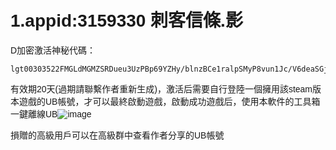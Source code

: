 <link href="https://fonts.googleapis.com/css?family=Poppins&display=swap" rel="stylesheet">
<style>
body {
  background-image: url('background.jpg'); 
  background-size: cover; 
  background-position: center;
  background-repeat: no-repeat; 
  background-attachment: fixed; 
  font-family: 'Poppins', sans-serif;
}
</style>
<script async src="https://pagead2.googlesyndication.com/pagead/js/adsbygoogle.js?client=ca-pub-7261994485465423"
     crossorigin="anonymous"></script>
<div id="google_translate_element"></div>

<script type="text/javascript">
function googleTranslateElementInit() {
  new google.translate.TranslateElement({pageLanguage: 'zh_cn'}, 'google_translate_element');
}
</script>
<script type="text/javascript" src="//translate.google.com/translate_a/element.js?cb=googleTranslateElementInit" defer></script>

# 1.appid:3159330 刺客信條.影
  D加密激活神秘代碼：
  
    lgt00303522FMGLdMGMZSRDueu3UzPBp69YZHy/blnzBCe1ralpSMyP8vun1Jc/V6deaSGjgTqTPaGKilf8ofwSSx1S5FdoSGYJ++6QU0i0o+IH3ONu6GvJ/yce1m6VNJLNY5M2j7QwKuN4JwAFxZZZyXsVvt/nmAn73sbDKZeNfK5LLOc8mXMC7HFCDXJGXkpEANHCAPg2lvPfU+MgBaeCB7B24F946l/UXEiTgeefCEK8AOP4RjUrdHJCENA/t5ZXXF4MiqUog3HF9sRfbFpNFM9FL8YUEaPADoaHtIYuqyUKd9bF6k4xE9XH7BkHrdGDT/e8E/NFAw522vIbyM3+Ampm9mB2k/PfvC6pacB3b2YoiSPqK708fuuRFRdaglqOm73+93Ax
  
  有效期20天(過期請聯繫作者重新生成)，激活后需要自行登陸一個擁用該steam版本遊戲的UB帳號，才可以最終啟動遊戲，啟動成功遊戲后，使用本軟件的工具箱一鍵離線UB![image](https://github.com/user-attachments/assets/b510c5ee-e9c3-43a3-9ed0-ebcb44ae5b3d)

  損贈的高級用戶可以在高級群中查看作者分享的UB帳號

